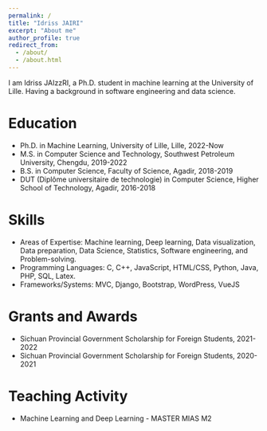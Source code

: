 ```yaml
---
permalink: /
title: "Idriss JAIRI"
excerpt: "About me"
author_profile: true
redirect_from: 
  - /about/
  - /about.html
---
```


I am Idriss JAIzzRI, a Ph.D. student in machine learning at the University of Lille. Having a background in software engineering and data science.

Education
======
<ul>
  <li>Ph.D. in Machine Learning, University of Lille, Lille, 2022-Now</li>
  <li>M.S. in Computer Science and Technology, Southwest Petroleum University, Chengdu, 2019-2022</li>
  <li>B.S. in Computer Science, Faculty of Science, Agadir, 2018-2019</li>
  <li>DUT (Diplôme universitaire de technologie) in Computer Science, Higher School of Technology, Agadir, 2016-2018</li>
</ul>

Skills
======
<ul>
  <li>Areas of Expertise: Machine learning, Deep learning, Data visualization, Data preparation, Data Science, Statistics, Software engineering, and Problem-solving.</li>
  <li>Programming Languages: C, C++, JavaScript, HTML/CSS, Python, Java, PHP, SQL, Latex.</li>
  <li>Frameworks/Systems: MVC, Django, Bootstrap, WordPress, VueJS</li>
</ul>

Grants and Awards
======
<ul>
  <li>Sichuan Provincial Government Scholarship for Foreign Students, 2021-2022</li>
  <li>Sichuan Provincial Government Scholarship for Foreign Students, 2020-2021</li>
</ul>

Teaching Activity
======
<ul>
  <li>Machine Learning and Deep Learning - MASTER MIAS M2</li>
</ul>

